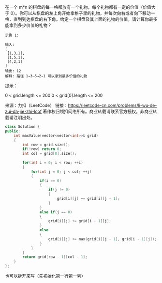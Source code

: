 在一个 m*n 的棋盘的每一格都放有一个礼物，每个礼物都有一定的价值（价值大于 0）。你可以从棋盘的左上角开始拿格子里的礼物，并每次向右或者向下移动一格、直到到达棋盘的右下角。给定一个棋盘及其上面的礼物的价值，请计算你最多能拿到多少价值的礼物？

 ```
示例 1:

输入: 
[
  [1,3,1],
  [1,5,1],
  [4,2,1]
]
输出: 12
解释: 路径 1→3→5→2→1 可以拿到最多价值的礼物
 ```


提示：

0 < grid.length <= 200
0 < grid[0].length <= 200

来源：力扣（LeetCode）
链接：https://leetcode-cn.com/problems/li-wu-de-zui-da-jie-zhi-lcof
著作权归领扣网络所有。商业转载请联系官方授权，非商业转载请注明出处。



```cpp
class Solution {
public:
    int maxValue(vector<vector<int>>& grid)
    {
        int row = grid.size();
        if(!row) return 0;
        int col = grid[0].size();
        
        for(int i = 0; i < row; ++i)
        {
            for(int j = 0; j < col; ++j)
            {
                if(i == 0)
                {
                    if(j != 0)
                    {
                        grid[i][j] += grid[i][j - 1];
                    }
                }
                else if(j == 0)
                {
                    grid[i][j] += grid[i - 1][j];
                }
                else
                {
                    grid[i][j] += max(grid[i][j - 1], grid[i - 1][j]);
                }
            }
        }
        return grid[row - 1][col - 1];
    }
};
```



也可以拆开来写（先初始化第一行第一列）